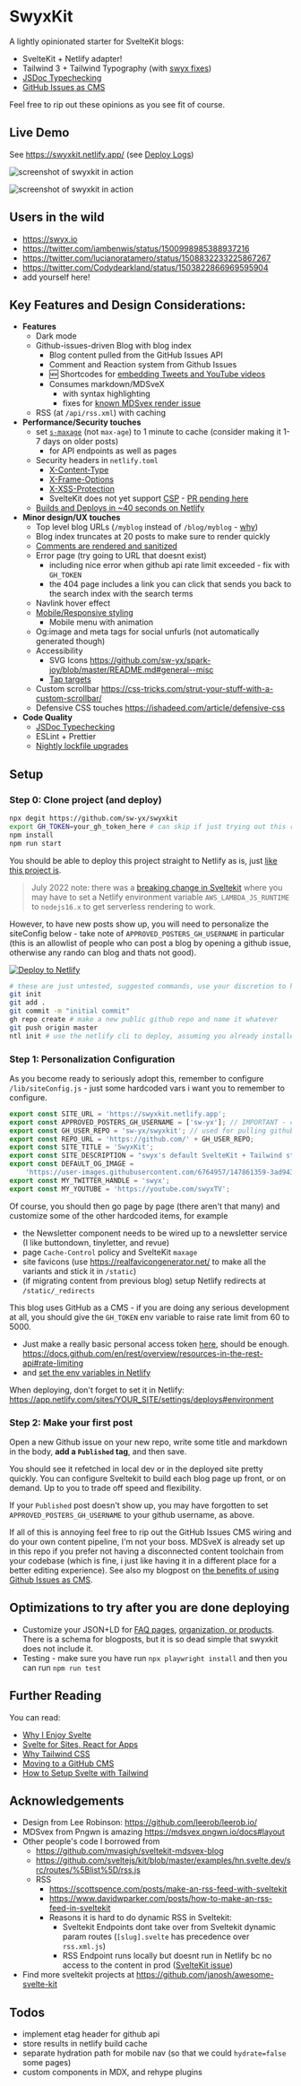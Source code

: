 # SwyxKit

A lightly opinionated starter for SvelteKit blogs:

- SvelteKit + Netlify adapter!
- Tailwind 3 + Tailwind Typography (with [swyx fixes](https://youtu.be/-FzemNMcOGs))
- [JSDoc Typechecking](https://swyxkit.netlify.app/how-to-add-jsdoc-typechecking-to-sveltekit)
- [GitHub Issues as CMS](https://github.com/sw-yx/swyxkit/issues/10)

Feel free to rip out these opinions as you see fit of course.

## Live Demo

See https://swyxkit.netlify.app/ (see [Deploy Logs](https://app.netlify.com/sites/swyxkit/deploys))

![screenshot of swyxkit in action](https://user-images.githubusercontent.com/6764957/147861359-3ad9438f-41d1-47c8-aa05-95c7d18497f0.png)

![screenshot of swyxkit in action](https://user-images.githubusercontent.com/6764957/147861337-d40a1798-e7ff-40e1-8dd8-ba1350fd3784.png)

## Users in the wild

- https://swyx.io
- https://twitter.com/iambenwis/status/1500998985388937216
- https://twitter.com/lucianoratamero/status/1508832233225867267
- https://twitter.com/Codydearkland/status/1503822866969595904
- add yourself here!

## Key Features and Design Considerations:

- **Features**
  - Dark mode
  - Github-issues-driven Blog with blog index
    - Blog content pulled from the GitHub Issues API
    - Comment and Reaction system from Github Issues
    - 🆕 Shortcodes for [embedding Tweets and YouTube videos](http://swyxkit.netlify.app/supporting-youtube-and-twitter-embeds)
    - Consumes markdown/MDSveX
      - with syntax highlighting
      - fixes for [known MDSvex render issue](https://github.com/pngwn/MDsveX/issues/392)
  - RSS (at `/api/rss.xml`) with caching
- **Performance/Security touches**
  - set [`s-maxage`](https://developer.mozilla.org/en-US/docs/Web/HTTP/Headers/Cache-Control#s-maxage) (not `max-age`) to 1 minute to cache (consider making it 1-7 days on older posts)
    - for API endpoints as well as pages
  - Security headers in `netlify.toml`
    - [X-Content-Type](https://developer.mozilla.org/en-US/docs/Web/HTTP/Headers/X-Content-Type-Options)
    - [X-Frame-Options](https://developer.mozilla.org/en-US/docs/Web/HTTP/Headers/X-Frame-Options)
    - [X-XSS-Protection](https://developer.mozilla.org/en-US/docs/Web/HTTP/Headers/X-XSS-Protection)
    - SvelteKit does not yet support [CSP](https://developer.mozilla.org/en-US/docs/Web/HTTP/CSP) - [PR pending here](https://github.com/sveltejs/kit/pull/2394/files)
  - [Builds and Deploys in ~40 seconds on Netlify](https://app.netlify.com/sites/swyxkit/deploys)
- **Minor design/UX touches**
  - Top level blog URLs (`/myblog` instead of `/blog/myblog` - [why](https://www.swyx.io/namespacing-sites/))
  - Blog index truncates at 20 posts to make sure to render quickly
  - [Comments are rendered and sanitized](https://github.com/developit/snarkdown/issues/70)
  - Error page (try going to URL that doesnt exist)
    - including nice error when github api rate limit exceeded - fix with `GH_TOKEN`
    - the 404 page includes a link you can click that sends you back to the search index with the search terms
  - Navlink hover effect
  - [Mobile/Responsive styling](https://swyxkit.netlify.app/mobileresponsive-styling-with-tailwind)
    - Mobile menu with animation
  - Og:image and meta tags for social unfurls (not automatically generated though)
  - Accessibility
    - SVG Icons https://github.com/sw-yx/spark-joy/blob/master/README.md#general--misc
    - [Tap targets](https://web.dev/tap-targets/?utm_source=lighthouse&utm_medium=lr)
  - Custom scrollbar https://css-tricks.com/strut-your-stuff-with-a-custom-scrollbar/
  - Defensive CSS touches https://ishadeed.com/article/defensive-css
- **Code Quality**
  - [JSDoc Typechecking](https://swyxkit.netlify.app/how-to-add-jsdoc-typechecking-to-sveltekit)
  - ESLint + Prettier
  - [Nightly lockfile upgrades](https://mobile.twitter.com/FredKSchott/status/1489287560387956736)

## Setup

### Step 0: Clone project (and deploy)

```bash
npx degit https://github.com/sw-yx/swyxkit
export GH_TOKEN=your_gh_token_here # can skip if just trying out this repo casually
npm install
npm run start
```

You should be able to deploy this project straight to Netlify as is, just [like this project is](https://app.netlify.com/sites/swyxkit/deploys/).

> July 2022 note: there was a [breaking change in Sveltekit](https://github.com/sveltejs/kit/issues/5337) where you may have to set a Netlify environment variable `AWS_LAMBDA_JS_RUNTIME` to `nodejs16.x` to get serverless rendering to work.

However, to have new posts show up, you will need to personalize the siteConfig below - take note of `APPROVED_POSTERS_GH_USERNAME` in particular (this is an allowlist of people who can post a blog by opening a github issue, otherwise any rando can blog and thats not good).

[![Deploy to Netlify](https://www.netlify.com/img/deploy/button.svg)](https://app.netlify.com/start/deploy?repository=https://github.com/sw-yx/swyxkit)

```bash
# these are just untested, suggested commands, use your discretion to hook it up or deploy wherever
git init
git add .
git commit -m "initial commit"
gh repo create # make a new public github repo and name it whatever
git push origin master
ntl init # use the netlify cli to deploy, assuming you already installed it and logged in. can also use `ntl deploy`
```

### Step 1: Personalization Configuration

As you become ready to seriously adopt this, remember to configure `/lib/siteConfig.js` - just some hardcoded vars i want you to remember to configure.

```js
export const SITE_URL = 'https://swyxkit.netlify.app';
export const APPROVED_POSTERS_GH_USERNAME = ['sw-yx']; // IMPORTANT - change this to at least your github username, or add others if you want
export const GH_USER_REPO = 'sw-yx/swyxkit'; // used for pulling github issues and offering comments
export const REPO_URL = 'https://github.com/' + GH_USER_REPO;
export const SITE_TITLE = 'SwyxKit';
export const SITE_DESCRIPTION = "swyx's default SvelteKit + Tailwind starter";
export const DEFAULT_OG_IMAGE =
	'https://user-images.githubusercontent.com/6764957/147861359-3ad9438f-41d1-47c8-aa05-95c7d18497f0.png';
export const MY_TWITTER_HANDLE = 'swyx';
export const MY_YOUTUBE = 'https://youtube.com/swyxTV';
```

Of course, you should then go page by page (there aren't that many) and customize some of the other hardcoded items, for example

- the Newsletter component needs to be wired up to a newsletter service (I like buttondown, tinyletter, and revue)
- page `Cache-Control` policy and SvelteKit `maxage`
- site favicons (use https://realfavicongenerator.net/ to make all the variants and stick it in `/static`)
- (if migrating content from previous blog) setup Netlify redirects at `/static/_redirects`

This blog uses GitHub as a CMS - if you are doing any serious development at all, you should give the `GH_TOKEN` env variable to raise rate limit from 60 to 5000.

- Just make a really basic personal access token [here](https://github.com/settings/tokens/new), should be enough.
  https://docs.github.com/en/rest/overview/resources-in-the-rest-api#rate-limiting
- and [set the env variables in Netlify](https://docs.netlify.com/configure-builds/environment-variables/#declare-variables)

When deploying, don't forget to set it in Netlify: https://app.netlify.com/sites/YOUR_SITE/settings/deploys#environment

### Step 2: Make your first post

Open a new Github issue on your new repo, write some title and markdown in the body, **add a `Published` tag**, and then save.

You should see it refetched in local dev or in the deployed site pretty quickly. You can configure Sveltekit to build each blog page up front, or on demand. Up to you to trade off speed and flexibility.

If your `Published` post doesn't show up, you may have forgotten to set `APPROVED_POSTERS_GH_USERNAME` to your github username, as above.

If all of this is annoying feel free to rip out the GitHub Issues CMS wiring and do your own content pipeline, I'm not your boss. MDSveX is already set up in this repo if you prefer not having a disconnected content toolchain from your codebase (which is fine, i just like having it in a different place for a better editing experience). See also my blogpost on [the benefits of using Github Issues as CMS](https://swyxkit.netlify.app/moving-to-a-github-cms).

## Optimizations to try after you are done deploying

- Customize your JSON+LD for [FAQ pages](https://rodneylab.com/sveltekit-faq-page-seo/), [organization, or products](https://navillus.dev/blog/json-ld-in-sveltekit). There is a schema for blogposts, but it is so dead simple that swyxkit does not include it.
- Testing - make sure you have run `npx playwright install` and then you can run `npm run test`

## Further Reading

You can read:

- [Why I Enjoy Svelte](https://www.swyx.io/svelte-why/)
- [Svelte for Sites, React for Apps](https://www.swyx.io/svelte-sites-react-apps/)
- [Why Tailwind CSS](https://www.swyx.io/why-tailwind/)
- [Moving to a GitHub CMS](https://swyxkit.netlify.app/moving-to-a-github-cms)
- [How to Setup Svelte with Tailwind](https://dev.to/swyx/how-to-set-up-svelte-with-tailwind-css-4fg5)

## Acknowledgements

- Design from Lee Robinson: https://github.com/leerob/leerob.io/
- MDSvex from Pngwn is amazing https://mdsvex.pngwn.io/docs#layout
- Other people's code I borrowed from
  - https://github.com/mvasigh/sveltekit-mdsvex-blog
  - https://github.com/sveltejs/kit/blob/master/examples/hn.svelte.dev/src/routes/%5Blist%5D/rss.js
  - RSS
    - https://scottspence.com/posts/make-an-rss-feed-with-sveltekit
    - https://www.davidwparker.com/posts/how-to-make-an-rss-feed-in-sveltekit
    - Reasons it is hard to do dynamic RSS in Sveltekit:
      - Sveltekit Endpoints dont take over from Sveltekit dynamic param routes (`[slug].svelte` has precedence over `rss.xml.js`)
      - RSS Endpoint runs locally but doesnt run in Netlify bc no access to the content in prod ([SvelteKit issue](https://github.com/sveltejs/kit/issues/3535))
- Find more sveltekit projects at https://github.com/janosh/awesome-svelte-kit

## Todos

- implement etag header for github api
- store results in netlify build cache
- separate hydration path for mobile nav (so that we could `hydrate=false` some pages)
- custom components in MDX, and rehype plugins
